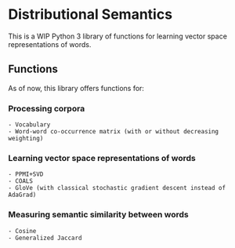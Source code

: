 # Distributional Semantics

This is a WIP Python 3 library of functions for learning vector space representations of words.

## Functions

As of now, this library offers functions for:

### Processing corpora
    - Vocabulary
    - Word-word co-occurrence matrix (with or without decreasing weighting)
    
### Learning vector space representations of words
    - PPMI+SVD
    - COALS
    - GloVe (with classical stochastic gradient descent instead of AdaGrad)
    
### Measuring semantic similarity between words
    - Cosine
    - Generalized Jaccard
